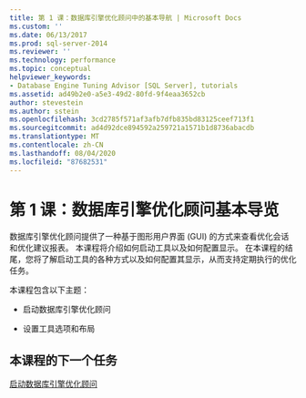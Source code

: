 ```yaml
---
title: 第 1 课：数据库引擎优化顾问中的基本导航 | Microsoft Docs
ms.custom: ''
ms.date: 06/13/2017
ms.prod: sql-server-2014
ms.reviewer: ''
ms.technology: performance
ms.topic: conceptual
helpviewer_keywords:
- Database Engine Tuning Advisor [SQL Server], tutorials
ms.assetid: ad49b2e0-a5e3-49d2-80fd-9f4eaa3652cb
author: stevestein
ms.author: sstein
ms.openlocfilehash: 3cd2785f571af3afb7dfb835bd83125ceef713f1
ms.sourcegitcommit: ad4d92dce894592a259721a1571b1d8736abacdb
ms.translationtype: MT
ms.contentlocale: zh-CN
ms.lasthandoff: 08/04/2020
ms.locfileid: "87682531"
---
```

# <a name="lesson-1-basic-navigation-in-database-engine-tuning-advisor"></a>第 1 课：数据库引擎优化顾问基本导览
  数据库引擎优化顾问提供了一种基于图形用户界面 (GUI) 的方式来查看优化会话和优化建议报表。 本课程将介绍如何启动工具以及如何配置显示。 在本课程的结尾，您将了解启动工具的各种方式以及如何配置其显示，从而支持定期执行的优化任务。  
  
 本课程包含以下主题：  
  
-   启动数据库引擎优化顾问  
  
-   设置工具选项和布局  
  
## <a name="next-task-in-this-lesson"></a>本课程的下一个任务  
 [启动数据库引擎优化顾问](../../relational-databases/performance/database-engine-tuning-advisor.md)  
  
  
